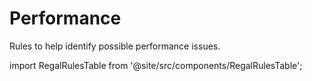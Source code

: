 # Performance

Rules to help identify possible performance issues.

import RegalRulesTable from '@site/src/components/RegalRulesTable';

<!-- markdownlint-disable MD033 -->
<RegalRulesTable category="performance"/>
